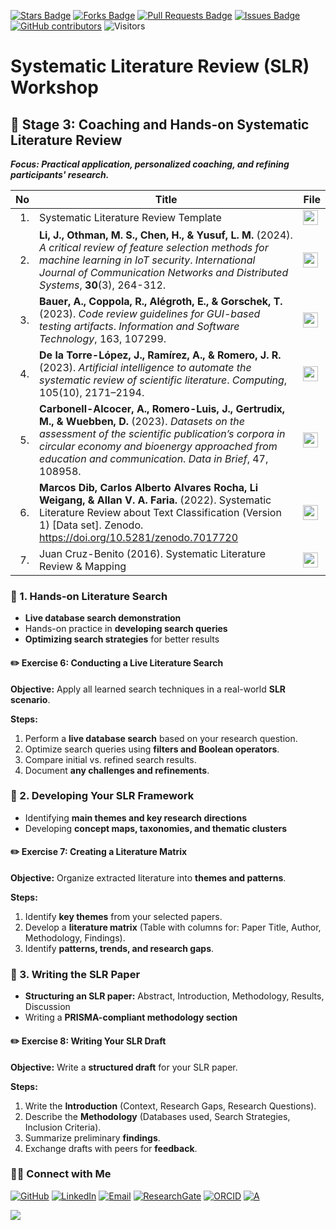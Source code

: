 <a href="https://github.com/drshahizan/short-course/stargazers"><img src="https://img.shields.io/github/stars/drshahizan/short-course" alt="Stars Badge"/></a>
<a href="https://github.com/drshahizan/short-course/network/members"><img src="https://img.shields.io/github/forks/drshahizan/short-course" alt="Forks Badge"/></a>
<a href="https://github.com/drshahizan/short-course/pulls"><img src="https://img.shields.io/github/issues-pr/drshahizan/short-course" alt="Pull Requests Badge"/></a>
<a href="https://github.com/drshahizan/short-course"><img src="https://img.shields.io/github/issues/drshahizan/short-course" alt="Issues Badge"/></a>
<a href="https://github.com/drshahizan/short-course/graphs/contributors"><img alt="GitHub contributors" src="https://img.shields.io/github/contributors/drshahizan/short-course?color=2b9348"></a>
![Visitors](https://api.visitorbadge.io/api/visitors?path=https%3A%2F%2Fgithub.com%2Fdrshahizan%2Fshort-course&labelColor=%23d9e3f0&countColor=%23697689&style=flat)


# Systematic Literature Review (SLR) Workshop


## 📅 Stage 3: Coaching and Hands-on Systematic Literature Review  

**_Focus: Practical application, personalized coaching, and refining participants' research._**  

| No  | Title                                                    | File                                | 
|---------:|----------------------------------------------------------|-------------------------------------|
| 1. | Systematic Literature Review Template| <a href="https://liveutm-my.sharepoint.com/:b:/g/personal/shahizan_live_utm_my/Ecqg1PGM56hPuJ3WYS5GSxIBAk-sdXXQekXDE9REqlBPqw?e=TCYh4Z" ><img src="https://github.com/drshahizan/SLR-FC/blob/main/images/rfp.png" width="24px" height="24px" ></a>|
| 2. |**Li, J., Othman, M. S., Chen, H., & Yusuf, L. M.** (2024). *A critical review of feature selection methods for machine learning in IoT security*. *International Journal of Communication Networks and Distributed Systems*, **30**(3), 264-312.| <a href="https://liveutm-my.sharepoint.com/:u:/g/personal/shahizan_live_utm_my/EbuhF-z_hHFHrH6Unw1jkW8Bf03YTvZEGtFta8EgbPE0_w?e=Ak2UdL" ><img src="https://github.com/drshahizan/SLR-FC/blob/main/images/rfp.png" width="24px" height="24px" ></a>|
| 3. | **Bauer, A., Coppola, R., Alégroth, E., & Gorschek, T.** (2023). *Code review guidelines for GUI-based testing artifacts*. *Information and Software Technology*, 163, 107299.  | <a href="https://liveutm-my.sharepoint.com/:u:/g/personal/shahizan_live_utm_my/EUdvio6IFq1EpK8D4-jMybYBp_Yv0kSdpSObrD_feDsNaA?e=jtA82T" ><img src="https://github.com/drshahizan/SLR-FC/blob/main/images/rfp.png" width="24px" height="24px" ></a> | 
| 4. | **De la Torre-López, J., Ramírez, A., & Romero, J. R.** (2023). *Artificial intelligence to automate the systematic review of scientific literature*. *Computing*, 105(10), 2171–2194.| <a href="https://liveutm-my.sharepoint.com/:u:/g/personal/shahizan_live_utm_my/ETfVmEqkVV5HpQpBcfzVzUcBCWBnRHMZh88Ns7QRkYq_Sg?e=PANSiC" ><img src="https://github.com/drshahizan/SLR-FC/blob/main/images/rfp.png" width="24px" height="24px" ></a>|
| 5. | **Carbonell-Alcocer, A., Romero-Luis, J., Gertrudix, M., & Wuebben, D.** (2023). *Datasets on the assessment of the scientific publication’s corpora in circular economy and bioenergy approached from education and communication*. *Data in Brief*, 47, 108958.| <a href="https://liveutm-my.sharepoint.com/:u:/g/personal/shahizan_live_utm_my/EcLELbVGVxxJvr1BwXi4HkQBvMVMjEljCIiJSik0JkrbpA?e=qMrzKn" ><img src="https://github.com/drshahizan/SLR-FC/blob/main/images/rfp.png" width="24px" height="24px" ></a> |
| 6.| **Marcos Dib, Carlos Alberto Alvares Rocha, Li Weigang, & Allan V. A. Faria.** (2022). Systematic Literature Review about Text Classification (Version 1) [Data set]. Zenodo. https://doi.org/10.5281/zenodo.7017720|<a href="https://liveutm-my.sharepoint.com/:u:/g/personal/shahizan_live_utm_my/Ef-nkCWqbSVEhzZ8orbZdo0BzMbrrd9-tywjQfVLWcg_5w?e=AeagmP" ><img src="https://github.com/drshahizan/SLR-FC/blob/main/images/rfp.png" width="24px" height="24px" ></a>|
| 7. | Juan Cruz-Benito (2016). Systematic Literature Review & Mapping | <a href="https://liveutm-my.sharepoint.com/:b:/g/personal/shahizan_live_utm_my/Ec8dnIh50vBJtkDLbrRBRNUBjNzSpEGXFqi4n4l5A4I2dg?e=rD6kH5" ><img src="https://github.com/drshahizan/SLR-FC/blob/main/images/rfp.png" width="24px" height="24px" ></a>|

### 🔹 1. Hands-on Literature Search  
- **Live database search demonstration**  
- Hands-on practice in **developing search queries**  
- **Optimizing search strategies** for better results  

#### ✏️ **Exercise 6: Conducting a Live Literature Search**  
**Objective:** Apply all learned search techniques in a real-world **SLR scenario**.  

**Steps:**  
1. Perform a **live database search** based on your research question.  
2. Optimize search queries using **filters and Boolean operators**.  
3. Compare initial vs. refined search results.  
4. Document **any challenges and refinements**.  

### 🔹 2. Developing Your SLR Framework  
- Identifying **main themes and key research directions**  
- Developing **concept maps, taxonomies, and thematic clusters**  

#### ✏️ **Exercise 7: Creating a Literature Matrix**  
**Objective:** Organize extracted literature into **themes and patterns**.  

**Steps:**  
1. Identify **key themes** from your selected papers.  
2. Develop a **literature matrix** (Table with columns for: Paper Title, Author, Methodology, Findings).  
3. Identify **patterns, trends, and research gaps**.  

### 🔹 3. Writing the SLR Paper  
- **Structuring an SLR paper:** Abstract, Introduction, Methodology, Results, Discussion  
- Writing a **PRISMA-compliant methodology section**  

#### ✏️ **Exercise 8: Writing Your SLR Draft**  
**Objective:** Write a **structured draft** for your SLR paper.  

**Steps:**  
1. Write the **Introduction** (Context, Research Gaps, Research Questions).  
2. Describe the **Methodology** (Databases used, Search Strategies, Inclusion Criteria).  
3. Summarize preliminary **findings**.  
4. Exchange drafts with peers for **feedback**.  

### 🙌🏻 Connect with Me
<p align="left">
    <a href="https://github.com/drshahizan" target="_blank"><img alt="GitHub" src="https://img.shields.io/badge/-@drshahizan-181717?style=flat-square&logo=GitHub&logoColor=white"></a>
    <a href="https://www.linkedin.com/in/drshahizan" target="_blank"><img alt="LinkedIn" src="https://img.shields.io/badge/-drshahizan-blue?style=flat-square&logo=Linkedin&logoColor=white&link=https://www.linkedin.com/in/drshahizan/"></a>
    <a href="mailto:shahizan@utm.my" target="_blank"><img alt="Email" src="https://img.shields.io/badge/-shahizan@utm.my-c14438?style=flat-square&logo=Gmail&logoColor=white&link=mailto:shahizan@utm.my.com"></a>
    <a href="https://www.researchgate.net/profile/Mohd-Othman-28" target="_blank"><img alt="ResearchGate" src="https://img.shields.io/badge/-ResearchGate-00CCBB?style=flat-square&logo=ResearchGate&logoColor=white"></a>
    <a href="https://orcid.org/0000-0003-4261-1873" target="_blank"><img alt="ORCID" src="https://img.shields.io/badge/-ORCID-A6CE39?style=flat-square&logo=ORCID&logoColor=white"></a> 
 <a href="https://visitorbadge.io/status?path=https%3A%2F%2Fgithub.com%2Fdrshahizan" target="_blank"><img alt="A" src="https://api.visitorbadge.io/api/visitors?path=https%3A%2F%2Fgithub.com%2Fdrshahizan&labelColor=%23697689&countColor=%23555555&style=plastic"></a>
 
![](https://hit.yhype.me/github/profile?user_id=81284918)
</p>


